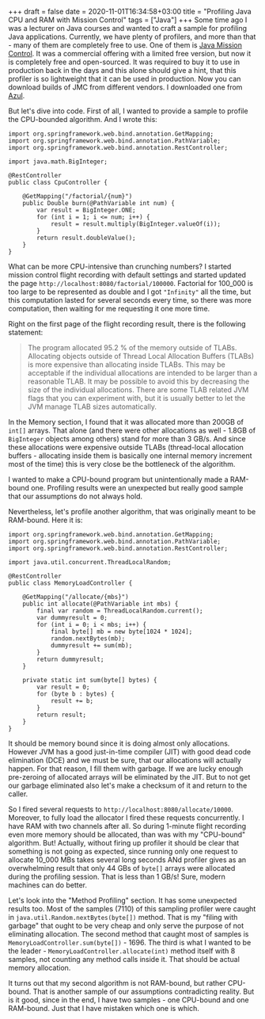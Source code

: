 +++ 
draft = false
date = 2020-11-01T16:34:58+03:00
title = "Profiling Java CPU and RAM with Mission Control"
tags = ["Java"]
+++
Some time ago I was a lecturer on Java courses and wanted to craft a sample for profiling Java applications. Currently, we have plenty of profilers, and more than that - many of them are completely free to use. One of them is [Java Mission Control](https://openjdk.java.net/projects/jmc/). It was a commercial offering with a limited free version, but now it is completely free and open-sourced. It was required to buy it to use in production back in the days and this alone should give a hint, that this profiler is so lightweight that it can be used in production. Now you can download builds of JMC from different vendors. I downloaded one from [Azul](https://www.azul.com/products/zulu-mission-control/).

But let's dive into code. First of all, I wanted to provide a sample to profile the CPU-bounded algorithm. And I wrote this:
```
import org.springframework.web.bind.annotation.GetMapping;
import org.springframework.web.bind.annotation.PathVariable;
import org.springframework.web.bind.annotation.RestController;

import java.math.BigInteger;

@RestController
public class CpuController {

    @GetMapping("/factorial/{num}")
    public Double burn(@PathVariable int num) {
        var result = BigInteger.ONE;
        for (int i = 1; i <= num; i++) {
            result = result.multiply(BigInteger.valueOf(i));
        }
        return result.doubleValue();
    }
}
```
What can be more CPU-intensive than crunching numbers? I started mission control flight recording with default settings and started updated the page `http://localhost:8080/factorial/100000`. Factorial for 100_000 is too large to be represented as double and I got `"Infinity"` all the time, but this computation lasted for several seconds every time, so there was more computation, then waiting for me requesting it one more time.

Right on the first page of the flight recording result, there is the following statement:
>The program allocated 95.2 % of the memory outside of TLABs.
>Allocating objects outside of Thread Local Allocation Buffers (TLABs) is more expensive than allocating inside TLABs. This may be acceptable if the individual allocations are intended to be larger than a reasonable TLAB. It may be possible to avoid this by decreasing the size of the individual allocations. There are some TLAB related JVM flags that you can experiment with, but it is usually better to let the JVM manage TLAB sizes automatically.

In the Memory section, I found that it was allocated more than 200GB of `int[]` arrays. That alone (and there were other allocations as well - 1.8GB of `BigInteger` objects among others) stand for more than 3 GB/s. And since these allocations were expensive outside TLABs (thread-local allocation buffers - allocating inside them is basically one internal memory increment most of the time) this is very close be the bottleneck of the algorithm. 

I wanted to make a CPU-bound program but unintentionally made a RAM-bound one. Profiling results were an unexpected but really good sample that our assumptions do not always hold.

Nevertheless, let's profile another algorithm, that was originally meant to be RAM-bound. Here it is:
```
import org.springframework.web.bind.annotation.GetMapping;
import org.springframework.web.bind.annotation.PathVariable;
import org.springframework.web.bind.annotation.RestController;

import java.util.concurrent.ThreadLocalRandom;

@RestController
public class MemoryLoadController {

    @GetMapping("/allocate/{mbs}")
    public int allocate(@PathVariable int mbs) {
        final var random = ThreadLocalRandom.current();
        var dummyresult = 0;
        for (int i = 0; i < mbs; i++) {
            final byte[] mb = new byte[1024 * 1024];
            random.nextBytes(mb);
            dummyresult += sum(mb);
        }
        return dummyresult;
    }

    private static int sum(byte[] bytes) {
        var result = 0;
        for (byte b : bytes) {
            result += b;
        }
        return result;
    }
}
```
It should be memory bound since it is doing almost only allocations. However JVM has a good just-in-time compiler (JIT) with good dead code elimination (DCE) and we must be sure, that our allocations will actually happen. For that reason, I fill them with garbage. If we are lucky enough pre-zeroing of allocated arrays will be eliminated by the JIT. But to not get our garbage eliminated also let's make a checksum of it and return to the caller.

So I fired several requests to `http://localhost:8080/allocate/10000`. Moreover, to fully load the allocator I fired these requests concurrently. I have RAM with two channels after all. So during 1-minute flight recording even more memory should be allocated, than was with my "CPU-bound" algorithm. But! Actually, without firing up profiler it should be clear that something is not going as expected, since running only one request to allocate 10_000 MBs takes several long seconds ANd profiler gives as an overwhelming result that only 44 GBs of `byte[]` arrays were allocated during the profiling session. That is less than 1 GB/s! Sure, modern machines can do better. 

Let's look into the "Method Profiling" section. It has some unexpected results too. Most of the samples (7110) of this sampling profiler were caught in `java.util.Random.nextBytes(byte[])` method. That is my "filing with garbage" that ought to be very cheap and only serve the purpose of not eliminating allocation. The second method that caught most of samples is `MemoryLoadController.sum(byte[])` - 1696. The third is what I wanted to be the leader - `MemoryLoadController.allocate(int)` method itself with 8 samples, not counting any method calls inside it. That should be actual memory allocation.

It turns out that my second algorithm is not RAM-bound, but rather CPU-bound. That is another sample of our assumptions contradicting reality. But is it good, since in the end, I have two samples - one CPU-bound and one RAM-bound. Just that I have mistaken which one is which.
